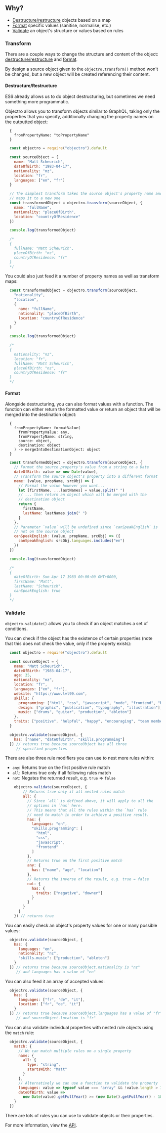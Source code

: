 ## Why?

* [Destructure/restructure](#destructure-restructure) objects based on a map
* [Format](#format) specific values (sanitise, normalise, etc.)
* [Validate](#validate) an object's structure or values based on rules

### Transform

There are a couple ways to change the structure and content of the object: [destructure/restructure](#destructure-restructure) and [format](#format).

By design a source object given to the `objectro.transform()` method won't be changed, but a new object will be created referencing their content.

#### Destructure/Restructure

ES6 already allows us to do object destructuring, but sometimes we need something more programmatic.

Objectro allows you to transform objects similar to GraphQL, taking only the properties that you specify, additionally changing the property names on the outputted object:

```
  {
    fromPropertyName: "toPropertyName"
  }
```

```javascript
  const objectro = require("objectro").default

  const sourceObject = {
    name: "Matt Scheurich",
    dateOfBirth: "1983-04-17",
    nationality: "nz",
    location: "fr",
    languages: ["en", "fr"]
  }

  // The simplest transform takes the source object's property name and
  // maps it to a new one
  const transformedObject = objectro.transform(sourceObject, {
    name: "fullName",
    nationality: "placeOfBirth",
    location: "countryOfResidence"
  })

  console.log(transformedObject)

  /*
  {
    fullName: "Matt Scheurich",
    placeOfBirth: "nz",
    countryOfResidence: "fr"
  }
  */
```

You could also just feed it a number of property names as well as transform maps:

```javascript
  const transformedObject = objectro.transform(sourceObject,
    "nationality",
    "location",
    {
      name: "fullName",
      nationality: "placeOfBirth",
      location: "countryOfResidence"
    }
  )

  console.log(transformedObject)

  /*
  {
    nationality: "nz",
    location: "fr",
    fullName: "Matt Scheurich",
    placeOfBirth: "nz",
    countryOfResidence: "fr"
  }
  */
```

#### Format

Alongside destructuring, you can also format values with a function. The function can either return the formatted value or return an object that will be merged into the destination object:

```
  {
    fromPropertyName: formatValue(
      fromPropertyValue: any,
      fromPropertyName: string,
      source: object,
      destination: object
    ) -> mergeIntoDestinationObject: object
  }
```

```javascript
  const transformedObject = objectro.transform(sourceObject, {
    // Format the source property's value from a string to a Date
    dateOfBirth: value => new Date(value),
    // Transform the source object's property into a different format
    name: (value, propName, srcObj) => {
      // Format the value however you want...
      let [firstName, ...lastNames] = value.split(" ")
      // ... then return an object which will be merged with the
      // destination object
      return {
        firstName,
        lastName: lastNames.join(" ")
      }
    },
    // Parameter `value` will be undefined since `canSpeakEnglish` is
    // not on the source object
    canSpeakEnglish: (value, propName, srcObj) => ({
      canSpeakEnglish: srcObj.languages.includes("en")
    })
  })

  console.log(transformedObject)

  /*
  {
    dateOfBirth: Sun Apr 17 1983 00:00:00 GMT+0000,
    firstName: "Matt",
    lastName: "Scheurich",
    canSpeakEnglish: true
  }
  */
```

### Validate

`objectro.validate()` allows you to check if an object matches a set of conditions.

You can check if the object has the existence of certain properties (note
that this does not check the value, only if the property exists):

```javascript
  const objectro = require("objectro").default

  const sourceObject = {
    name: "Matt Scheurich",
    dateOfBirth: "1983-04-17",
    age: 35,
    nationality: "nz",
    location: "fr",
    languages: ["en", "fr"],
    website: "https://www.lvl99.com",
    skills: {
      programming: ["html", "css", "javascript", "node", "frontend", "backend", "threejs"],
      design: ["graphic", "publication", "typography", "illustration"],
      music: ["drums", "guitar", "production", "ableton"]
    },
    traits: ["positive", "helpful", "happy", "encouraging", "team member"]
  }

  objectro.validate(sourceObject, {
    has: ["name", "dateOfBirth", "skills.programming"]
  }) // returns true because sourceObject has all three
     // specified properties
```

There are also three rule modifiers you can use to nest more rules within:

* `any`: Returns true on the first positive rule match
* `all`: Returns true only if all following rules match
* `not`: Negates the returned result, e.g. `true` ⇒ `false`

```javascript
    objectro.validate(sourceObject, {
        // Returns true only if all nested rules match
        all: {
          // Since `all` is defined above, it will apply to all the
          // options in `has` here.
          // This means that all the rules within the `has` rule
          // need to match in order to achieve a positive result.
          has: {
            languages: "en",
            "skills.programming": [
              "html",
              "css",
              "javascript",
              "frontend"
            ]
          },
          // Returns true on the first positive match
          any: {
            has: ["name", "age", "location"]
          },
          // Returns the inverse of the result, e.g. true = false
          not: {
            has: {
              traits: ["negative", "downer"]
            }
          }
        }
      }
    }) // returns true
```

You can easily check an object's property values for one or many possible
values:

```javascript
  objectro.validate(sourceObject, {
    has: {
      languages: "en",
      nationality: "nz",
      "skills.music": ["production", "ableton"]
    }
  }) // returns true because sourceObject.nationality is "nz"
     // and languages has a value of "en"
```

You can also feed it an array of accepted values:

```javascript
  objectro.validate(sourceObject, {
    has: {
      languages: ["fr", "de", "it"],
      location: ["fr", "de", "it"]
    }
  }) // returns true because sourceObject.languages has a value of "fr"
     // and sourceObject.location is "fr"
```

You can also validate individual properties with nested rule objects using the
`match` rule:

```javascript
  objectro.validate(sourceObject, {
    match: {
      // We can match multiple rules on a single property
      name: {
        all: {
          type: "string",
          startsWith: "Matt"
        }
      },
      // Alternatively we can use a function to validate the property
      languages: value => typeof value === "array" && !value.length > 1,
      dateOfBirth: value =>
        new Date(value).getFullYear() >= (new Date().getFullYear() - 18)
    }
  })
```

There are lots of rules you can use to validate objects or their properties.

For more information, view the [API](api.md#validation-rules).
